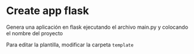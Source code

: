 # Create app flask

Genera una aplicación en flask ejecutando el archivo main.py y colocando el nombre del proyecto

Para editar la plantilla, modificar la carpeta `template` 
